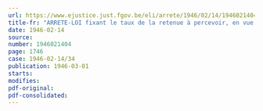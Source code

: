 ```yaml
---
url: https://www.ejustice.just.fgov.be/eli/arrete/1946/02/14/1946021404/justel
title-fr: "ARRETE-LOI fixant le taux de la retenue à percevoir, en vue de la pension de survie, sur les rémunérations du personnel civil de l'Etat et du personnel assimilé ainsi que des membres de l'armée et de la gendarmerie"
date: 1946-02-14
source:
number: 1946021404
page: 1746
case: 1946-02-14/34
publication: 1946-03-01
starts:
modifies:
pdf-original:
pdf-consolidated:
---
```


